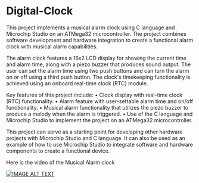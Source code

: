 # Digital-Clock

This project implements a musical alarm clock using C language and Microchip Studio on an ATMega32 microcontroller. The project combines software development and hardware integration to create a functional alarm clock with musical alarm capabilities.

The alarm clock features a 16x2 LCD display for showing the current time and alarm time, along with a piezo buzzer that produces sound output. The user can set the alarm time using two push buttons and can turn the alarm on or off using a third push button. The clock's timekeeping functionality is achieved using an onboard real-time clock (RTC) module.

Key features of this project include:
• Clock display with real-time clock (RTC) functionality.
• Alarm feature with user-settable alarm time and on/off functionality.
• Musical alarm functionality that utilizes the piezo buzzer to produce a melody when the alarm is triggered.
• Use of the C language and Microchip Studio to implement the project on an ATMega32 microcontroller.

This project can serve as a starting point for developing other hardware projects with Microchip Studio and C language. It can also be used as an example of how to use Microchip Studio to integrate software and hardware components to create a functional device.

Here is the video of the Musical Alarm clock

[![IMAGE ALT TEXT](http://img.youtube.com/vi/25HzhwQbgjs/0.jpg)](http://www.youtube.com/watch?v=25HzhwQbgjs "Musical Alarm Clock in C, Microchip Studio")
